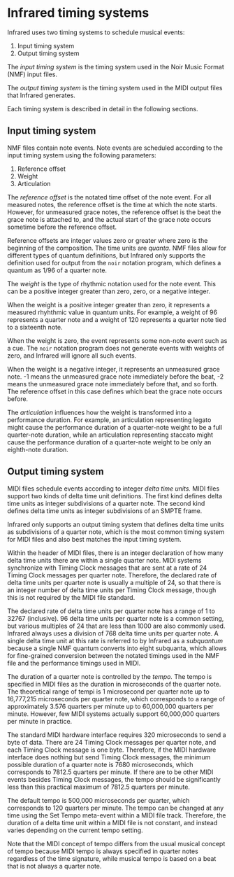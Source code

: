# Infrared timing systems

Infrared uses two timing systems to schedule musical events:

1. Input timing system
2. Output timing system

The _input timing system_ is the timing system used in the Noir Music Format (NMF) input files.

The _output timing system_ is the timing system used in the MIDI output files that Infrared generates.

Each timing system is described in detail in the following sections.

## Input timing system

NMF files contain note events.  Note events are scheduled according to the input timing system using the following parameters:

1. Reference offset
2. Weight
3. Articulation

The _reference offset_ is the notated time offset of the note event.  For all measured notes, the reference offset is the time at which the note starts.  However, for unmeasured grace notes, the reference offset is the beat the grace note is attached to, and the actual start of the grace note occurs sometime before the reference offset.

Reference offsets are integer values zero or greater where zero is the beginning of the composition.  The time units are _quanta._  NMF files allow for different types of quantum definitions, but Infrared only supports the definition used for output from the `noir` notation program, which defines a quantum as 1/96 of a quarter note.

The _weight_ is the type of rhythmic notation used for the note event.  This can be a positive integer greater than zero, zero, or a negative integer.

When the weight is a positive integer greater than zero, it represents a measured rhyhthmic value in quantum units.  For example, a weight of 96 represents a quarter note and a weight of 120 represents a quarter note tied to a sixteenth note.

When the weight is zero, the event represents some non-note event such as a cue.  The `noir` notation program does not generate events with weights of zero, and Infrared will ignore all such events.

When the weight is a negative integer, it represents an unmeasured grace note.  -1 means the unmeasured grace note immediately before the beat, -2 means the unmeasured grace note immediately before that, and so forth.  The reference offset in this case defines which beat the grace note occurs before.

The _articulation_ influences how the weight is transformed into a performance duration.  For example, an articulation representing legato might cause the performance duration of a quarter-note weight to be a full quarter-note duration, while an articulation representing staccato might cause the performance duration of a quarter-note weight to be only an eighth-note duration.

## Output timing system

MIDI files schedule events according to integer _delta time units._  MIDI files support two kinds of delta time unit definitions.  The first kind defines delta time units as integer subdivisions of a quarter note.  The second kind defines delta time units as integer subdivisions of an SMPTE frame.

Infrared only supports an output timing system that defines delta time units as subdivisions of a quarter note, which is the most common timing system for MIDI files and also best matches the input timing system.

Within the header of MIDI files, there is an integer declaration of how many delta time units there are within a single quarter note.  MIDI systems synchronize with Timing Clock messages that are sent at a rate of 24 Timing Clock messages per quarter note.  Therefore, the declared rate of delta time units per quarter note is usually a multiple of 24, so that there is an integer number of delta time units per Timing Clock message, though this is not required by the MIDI file standard.

The declared rate of delta time units per quarter note has a range of 1 to 32767 (inclusive).  96 delta time units per quarter note is a common setting, but various multiples of 24 that are less than 1000 are also commonly used.  Infrared always uses a division of 768 delta time units per quarter note.  A single delta time unit at this rate is referred to by Infrared as a _subquantum_ because a single NMF quantum converts into eight subquanta, which allows for fine-grained conversion between the notated timings used in the NMF file and the performance timings used in MIDI.

The duration of a quarter note is controlled by the _tempo._  The tempo is specified in MIDI files as the duration in microseconds of the quarter note.  The theoretical range of tempi is 1 microsecond per quarter note up to 16,777,215 microseconds per quarter note, which corresponds to a range of approximately 3.576 quarters per minute up to 60,000,000 quarters per minute.  However, few MIDI systems actually support 60,000,000 quarters per minute in practice.

The standard MIDI hardware interface requires 320 microseconds to send a byte of data.  There are 24 Timing Clock messages per quarter note, and each Timing Clock message is one byte.  Therefore, if the MIDI hardware interface does nothing but send Timing Clock messages, the minimum possible duration of a quarter note is 7680 microseconds, which corresponds to 7812.5 quarters per minute.  If there are to be other MIDI events besides Timing Clock messages, the tempo should be significantly less than this practical maximum of 7812.5 quarters per minute.

The default tempo is 500,000 microseconds per quarter, which corresponds to 120 quarters per minute.  The tempo can be changed at any time using the Set Tempo meta-event within a MIDI file track.  Therefore, the duration of a delta time unit within a MIDI file is not constant, and instead varies depending on the current tempo setting.

Note that the MIDI concept of tempo differs from the usual musical concept of tempo because MIDI tempo is always specified in quarter notes regardless of the time signature, while musical tempo is based on a beat that is not always a quarter note.
